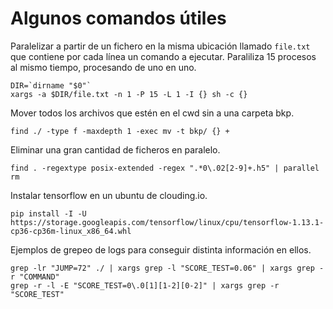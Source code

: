 # Algunos comandos útiles

Paralelizar a partir de un fichero en la misma ubicación llamado `file.txt` que
contiene por cada línea un comando a ejecutar. Paraliliza 15 procesos al mismo
tiempo, procesando de uno en uno.
```
DIR=`dirname "$0"`
xargs -a $DIR/file.txt -n 1 -P 15 -L 1 -I {} sh -c {}
```
Mover todos los archivos que estén en el cwd sin a una carpeta bkp.
```
find ./ -type f -maxdepth 1 -exec mv -t bkp/ {} +
```
Eliminar una gran cantidad de ficheros en paralelo.

```
find . -regextype posix-extended -regex ".*0\.02[2-9]+.h5" | parallel rm

```
Instalar tensorflow en un ubuntu de clouding.io.

```
pip install -I -U https://storage.googleapis.com/tensorflow/linux/cpu/tensorflow-1.13.1-cp36-cp36m-linux_x86_64.whl

```

Ejemplos de grepeo de logs para conseguir distinta información en ellos.

```
grep -lr "JUMP=72" ./ | xargs grep -l "SCORE_TEST=0.06" | xargs grep -r "COMMAND"
grep -r -l -E "SCORE_TEST=0\.0[1][1-2][0-2]" | xargs grep -r "SCORE_TEST"
```




